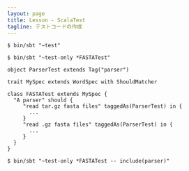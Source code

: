 ---layout: pagetitle: Lesson - ScalaTesttagline: テストコードの作成---	$ bin/sbt "~test"	$ bin/sbt "~test-only *FASTATest"	object ParserTest extends Tag("parser")		trait MySpec extends WordSpec with ShouldMatcher		class FASTATest extends MySpec {	  "A parser" should {	     "read tar.gz fasta files" taggedAs(ParserTest) in {	       ...	     }		 "read .gz fasta files" taggedAs(ParserTest) in {		   ...		 }	  }	}	$ bin/sbt "~test-only *FASTATest -- include(parser)"			